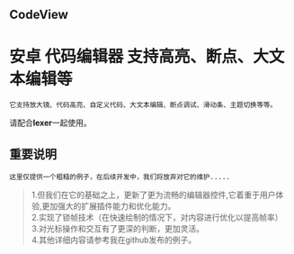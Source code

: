 ## CodeView

# 安卓 代码编辑器 支持高亮、断点、大文本编辑等

    它支持放大镜、代码高亮、自定义代码、大文本编辑、断点调试、滑动条、主题切换等等。  
请配合**lexer**一起使用。

## 重要说明

    这里仅提供一个粗糙的例子，在后续开发中，我们将放弃对它的维护.....
      

>   1.但我们在它的基础之上，更新了更为流畅的编辑器控件,它着重于用户体验,更加强大的扩展插件能力和优化能力。  
>         2.实现了锁帧技术（在快速绘制的情况下，对内容进行优化以提高帧率）  
>         3.对光标操作和交互有了更深的判断，更加灵活。   
>         4.其他详细内容请参考我在github发布的例子。
